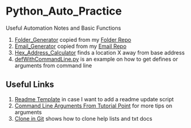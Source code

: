 # Python_Auto_Practice
Useful Automation Notes and Basic Functions 
1) [Folder_Generator](https://github.com/hal00alex/Python_Auto_Practice/blob/master/Folder_Generator.py) copied from my [Folder Repo](https://github.com/hal00alex/FolderGenerator/blob/master/Folder%60.py)  
2) [Email_Generator](https://github.com/hal00alex/Python_Auto_Practice/blob/master/Email_Generator.py) copied from my [Email Repo](https://github.com/hal00alex/EmailGenerator)  
3) [Hex_Address_Calculator](https://github.com/hal00alex/Python_Auto_Practice/blob/master/Hex_Address_Calculator.py) finds a location X away from base address  
4) [defWithCommandLine.py](https://github.com/hal00alex/Python_Auto_Practice/blob/master/defWithCommandLine.py) is an example on how to get defines or arguments from command line

## Useful Links 
1) [Readme Template](https://gist.github.com/PurpleBooth/109311bb0361f32d87a2) in case I want to add a readme update script
2) [Command Line Arguments From Tutorial Point](https://www.tutorialspoint.com/python/python_command_line_arguments.htm) for more tips on arguments  
3) [Clone in Git](https://help.github.com/articles/cloning-a-repository/) shows how to clone help lists and txt docs  
